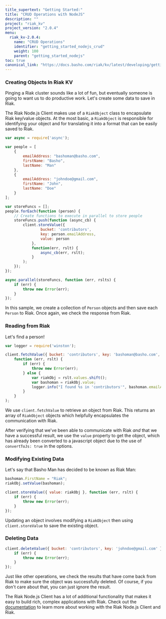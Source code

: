```yaml
---
title_supertext: "Getting Started:"
title: "CRUD Operations with NodeJS"
description: ""
project: "riak_kv"
project_version: "2.0.4"
menu:
  riak_kv-2.0.4:
    name: "CRUD Operations"
    identifier: "getting_started_nodejs_crud"
    weight: 100
    parent: "getting_started_nodejs"
toc: true
canonical_link: "https://docs.basho.com/riak/kv/latest/developing/getting-started/nodejs/crud-operations"
---
```


[nodejs_wiki]: https://github.com/basho/riak-nodejs-client/wiki

### Creating Objects In Riak KV

Pinging a Riak cluster sounds like a lot of fun, but eventually someone is going
to want us to do productive work. Let's create some data to save in Riak.

The Riak Node.js Client makes use of a `RiakObject` class to encapsulate Riak
key/value objects. At the most basic, a `RiakObject` is responsible for
identifying your object and for translating it into a format that can be easily
saved to Riak.

```javascript
var async = require('async');

var people = [
    {
        emailAddress: "bashoman@basho.com",
        firstName: "Basho",
        lastName: "Man"
    },
    {
        emailAddress: "johndoe@gmail.com",
        firstName: "John",
        lastName: "Doe"
    }
];

var storeFuncs = [];
people.forEach(function (person) {
    // Create functions to execute in parallel to store people
    storeFuncs.push(function (async_cb) {
        client.storeValue({
                bucket: 'contributors',
                key: person.emailAddress,
                value: person
            },
            function(err, rslt) {
                async_cb(err, rslt);
            }
        );
    });
});

async.parallel(storeFuncs, function (err, rslts) {
    if (err) {
        throw new Error(err);
    }
});
```

In this sample, we create a collection of `Person` objects and then save each
`Person` to Riak. Once again, we check the response from Riak.

### Reading from Riak

Let's find a person!

```javascript
var logger = require('winston');

client.fetchValue({ bucket: 'contributors', key: 'bashoman@basho.com', convertToJs: true },
    function (err, rslt) {
        if (err) {
            throw new Error(err);
        } else {
            var riakObj = rslt.values.shift();
            var bashoman = riakObj.value;
            logger.info("I found %s in 'contributors'", bashoman.emailAddress);
        }
    }
);
```

We use `client.fetchValue` to retrieve an object from Riak. This returns an
array of `RiakObject` objects which helpfully encapsulates the communication
with Riak.

After verifying that we've been able to communicate with Riak *and* that we have
a successful result, we use the `value` property to get the object, which has
already been converted to a javascript object due to the use of `convertToJs:
true` in the options.

### Modifying Existing Data

Let's say that Basho Man has decided to be known as Riak Man:

```javascript
bashoman.FirstName = "Riak";
riakObj.setValue(bashoman);

client.storeValue({ value: riakObj }, function (err, rslt) {
    if (err) {
        throw new Error(err);
    }
});
```

Updating an object involves modifying a `RiakObject` then using
`client.storeValue` to save the existing object.

### Deleting Data

```javascript
client.deleteValue({ bucket: 'contributors', key: 'johndoe@gmail.com' }, function (err, rslt) {
    if (err) {
        throw new Error(err);
    }
});
```

Just like other operations, we check the results that have come back from Riak
to make sure the object was successfully deleted. Of course, if you don't care
about that, you can just ignore the result.

The Riak Node.js Client has a lot of additional functionality that makes it easy
to build rich, complex applications with Riak. Check out the
[documentation][nodejs_wiki] to learn more about working with the Riak Node.js
Client and Riak.
